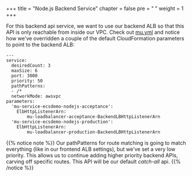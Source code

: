 +++
title = "Node.js Backend Service"
chapter = false
pre = "<i class='fa fa-info-circle' aria-hidden='true'></i> "
weight = 1
+++

For this backend api service, we want to use our backend ALB so that this API
is only reachable from inside our VPC. Check out
[mu.yml](https://github.com/brentley/ecsdemo-nodejs/blob/master/mu.yml) and notice
how we've overridden a couple of the default CloudFormation parameters to point to
the backend ALB:

```
---
service:
  desiredCount: 3
  maxSize: 6
  port: 3000
  priority: 50
  pathPatterns:
  - /*
  networkMode: awsvpc
parameters:
  'mu-service-ecsdemo-nodejs-acceptance':
    ElbHttpListenerArn:
        mu-loadbalancer-acceptance-BackendLBHttpListenerArn
  'mu-service-ecsdemo-nodejs-production':
    ElbHttpListenerArn:
        mu-loadbalancer-production-BackendLBHttpListenerArn
```

{{% notice note %}}
Our pathPatterns for route matching is going to match everything
(like in our frontend ALB settings), but we've set a very low priority.  This allows us
to continue adding higher priority backend APIs, carving off specific routes. This API will
be our default _catch-all_ api.
{{% /notice %}}
